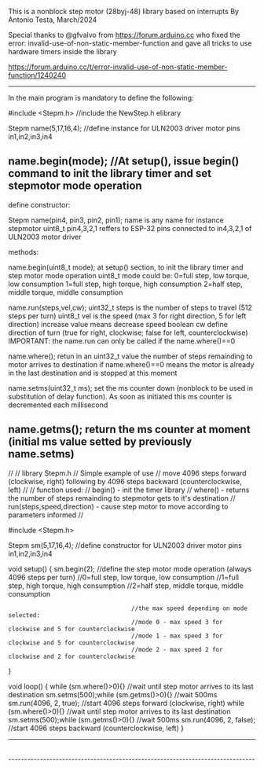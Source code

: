This is a nonblock step motor (28byj-48) library based on interrupts
By Antonio Testa, March/2024

Special thanks to @gfvalvo from https://forum.arduino.cc who fixed the error: invalid-use-of-non-static-member-function and gave all tricks to use hardware timers inside the library

https://forum.arduino.cc/t/error-invalid-use-of-non-static-member-function/1240240

------------------------------------------------------------------------------
In the main program is mandatory to define the following:

#include <Stepm.h>     //include the NewStep.h elibrary                   

Stepm name(5,17,16,4); //define instance for ULN2003 driver motor pins in1,in2,in3,in4

name.begin(mode);      //At setup(), issue begin() command to init the library timer and set stepmotor mode operation
------------------------------------------------------------------------------

define constructor:

Stepm name(pin4, pin3, pin2, pin1); 
name is any name for instance stepmotor
uint8_t pin4,3,2,1 reffers to ESP-32 pins connected to in4,3,2,1 of ULN2003 motor driver


methods:

name.begin(uint8_t mode);
at setup() section, to init the library timer and step motor mode operation
uint8_t mode could be:
0=full step, low torque, low consumption
1=full step, high torque, high consumption
2=half step, middle torque, middle consumption  

name.run(steps,vel,cw);
uint32_t steps is the number of steps to travel (512 steps per turn)
uint8_t vel is the speed (max 3 for right direction, 5 for left direction) increase value means decrease speed
boolean cw define direction of turn (true for right, clockwise; false for left, counterclockwise)
IMPORTANT: the name.run can only be called if the name.where()==0  

name.where();
retun in an uint32_t value the number of steps remainding to motor arrives to destination
if name.where()==0 means the motor is already in the last destination and is stopped at this moment

name.setms(uint32_t ms);
set the ms counter down (nonblock to be used in substitution of delay function).
As soon as initiated this ms counter is decremented each millisecond

name.getms();
return the ms counter at moment (initial ms value setted by previously name.setms)
------------------------------------------------------------------------------

//
// library Stepm.h
// Simple example of use
// move 4096 steps forward (clockwise, right) following by 4096 steps backward (counterclockwise, left)
// 
// function used:
// begin() - init the timer library
// where() - returns the number of steps remainding to stepmotor gets to it's destination
// run(steps,speed,direction) - cause step motor to move according to parameters informed
// 

#include <Stepm.h>

Stepm sm(5,17,16,4);                   //define constructor for ULN2003 driver motor pins in1,in2,in3,in4

void setup()
{
  sm.begin(2);                         //define the step motor mode operation (always 4096 steps per turn) 
                                       //0=full step, low torque, low consumption
                                       //1=full step, high torque, high consumption
                                       //2=half step, middle torque, middle consumption

                                       //the max speed depending on mode selected:
                                       //mode 0 - max speed 3 for clockwise and 5 for counterclockwise
                                       //mode 1 - max speed 3 for clockwise and 5 for counterclockwise
                                       //mode 2 - max speed 2 for clockwise and 2 for counterclockwise
}

void loop()
{
  while (sm.where()>0){}               //wait until step motor arrives to its last destination
  sm.setms(500);while (sm.getms()>0){} //wait 500ms
  sm.run(4096, 2, true);               //start 4096 steps forward (clockwise, right) 
  while (sm.where()>0){}               //wait until step motor arrives to its last destination
  sm.setms(500);while (sm.getms()>0){} //wait 500ms
  sm.run(4096, 2, false);              //start 4096 steps backward (counterclockwise, left) 
}

------------------------------------------------------------------------------

<br>
------------------------------------------------------------------------------<br>
&nbsp;</font></p>

</body>

</html>
